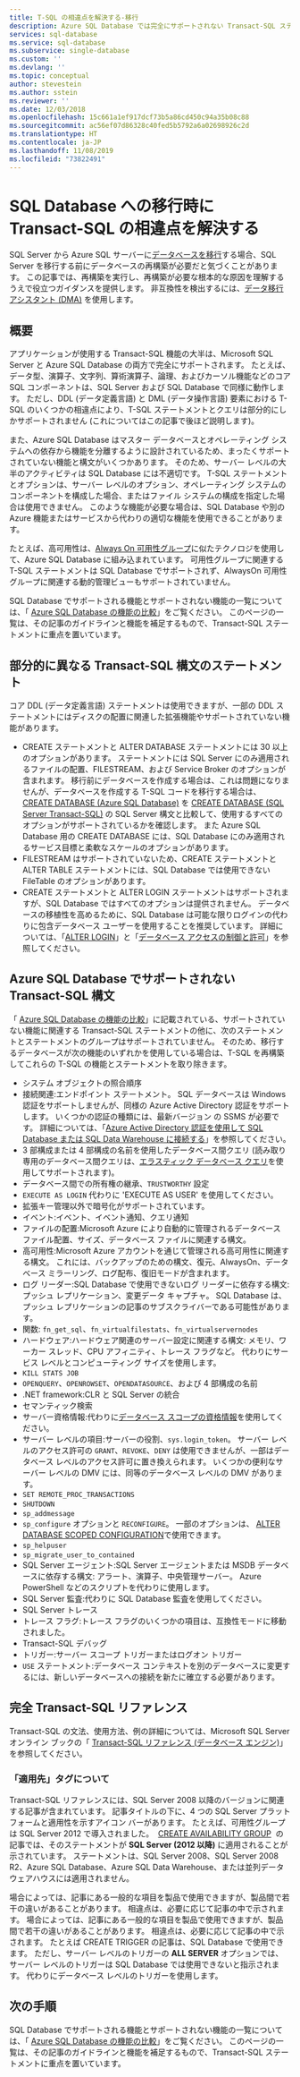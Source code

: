 ```yaml
---
title: T-SQL の相違点を解決する-移行
description: Azure SQL Database では完全にサポートされない Transact-SQL ステートメント
services: sql-database
ms.service: sql-database
ms.subservice: single-database
ms.custom: ''
ms.devlang: ''
ms.topic: conceptual
author: stevestein
ms.author: sstein
ms.reviewer: ''
ms.date: 12/03/2018
ms.openlocfilehash: 15c661a1ef917dcf73b5a86cd450c94a35b08c88
ms.sourcegitcommit: ac56ef07d86328c40fed5b5792a6a02698926c2d
ms.translationtype: HT
ms.contentlocale: ja-JP
ms.lasthandoff: 11/08/2019
ms.locfileid: "73822491"
---
```

# <a name="resolving-transact-sql-differences-during-migration-to-sql-database"></a>SQL Database への移行時に Transact-SQL の相違点を解決する

SQL Server から Azure SQL サーバーに[データベースを移行](sql-database-single-database-migrate.md)する場合、SQL Server を移行する前にデータベースの再構築が必要だと気づくことがあります。 この記事では、再構築を実行し、再構築が必要な根本的な原因を理解するうえで役立つガイダンスを提供します。 非互換性を検出するには、[データ移行アシスタント (DMA)](https://www.microsoft.com/download/details.aspx?id=53595) を使用します。

## <a name="overview"></a>概要

アプリケーションが使用する Transact-SQL 機能の大半は、Microsoft SQL Server と Azure SQL Database の両方で完全にサポートされます。 たとえば、データ型、演算子、文字列、算術演算子、論理、およびカーソル機能などのコア SQL コンポーネントは、SQL Server および SQL Database で同様に動作します。 ただし、DDL (データ定義言語) と DML (データ操作言語) 要素における T-SQL のいくつかの相違点により、T-SQL ステートメントとクエリは部分的にしかサポートされません (これについてはこの記事で後ほど説明します)。

また、Azure SQL Database はマスター データベースとオペレーティング システムへの依存から機能を分離するように設計されているため、まったくサポートされていない機能と構文がいくつかあります。 そのため、サーバー レベルの大半のアクティビティは SQL Database には不適切です。 T-SQL ステートメントとオプションは、サーバー レベルのオプション、オペレーティング システムのコンポーネントを構成した場合、またはファイル システムの構成を指定した場合は使用できません。 このような機能が必要な場合は、SQL Database や別の Azure 機能またはサービスから代わりの適切な機能を使用できることがあります。

たとえば、高可用性は、[Always On 可用性グループ](https://docs.microsoft.com/sql/database-engine/availability-groups/windows/always-on-availability-groups-sql-server)に似たテクノロジを使用して、Azure SQL Database に組み込まれています。 可用性グループに関連する T-SQL ステートメントは SQL Database でサポートされず、AlwaysOn 可用性グループに関連する動的管理ビューもサポートされていません。

SQL Database でサポートされる機能とサポートされない機能の一覧については、「 [Azure SQL Database の機能の比較](sql-database-features.md)」をご覧ください。 このページの一覧は、その記事のガイドラインと機能を補足するもので、Transact-SQL ステートメントに重点を置いています。

## <a name="transact-sql-syntax-statements-with-partial-differences"></a>部分的に異なる Transact-SQL 構文のステートメント

コア DDL (データ定義言語) ステートメントは使用できますが、一部の DDL ステートメントにはディスクの配置に関連した拡張機能やサポートされていない機能があります。

- CREATE ステートメントと ALTER DATABASE ステートメントには 30 以上のオプションがあります。 ステートメントには SQL Server にのみ適用されるファイルの配置、FILESTREAM、および Service Broker のオプションが含まれます。 移行前にデータベースを作成する場合は、これは問題になりませんが、データベースを作成する T-SQL コードを移行する場合は、[CREATE DATABASE (Azure SQL Database)](https://msdn.microsoft.com/library/dn268335.aspx) を [CREATE DATABASE (SQL Server Transact-SQL)](https://msdn.microsoft.com/library/ms176061.aspx) の SQL Server 構文と比較して、使用するすべてのオプションがサポートされているかを確認します。 また Azure SQL Database 用の CREATE DATABASE には、SQL Database にのみ適用されるサービス目標と柔軟なスケールのオプションがあります。
- FILESTREAM はサポートされていないため、CREATE ステートメントと ALTER TABLE ステートメントには、SQL Database では使用できない FileTable のオプションがあります。
- CREATE ステートメントと ALTER LOGIN ステートメントはサポートされますが、SQL Database ではすべてのオプションは提供されません。 データベースの移植性を高めるために、SQL Database は可能な限りログインの代わりに包含データベース ユーザーを使用することを推奨しています。 詳細については、「[ALTER LOGIN](https://msdn.microsoft.com/library/ms189828.aspx)」と「[データベース アクセスの制御と許可](sql-database-manage-logins.md)」を参照してください。

## <a name="transact-sql-syntax-not-supported-in-azure-sql-database"></a>Azure SQL Database でサポートされない Transact-SQL 構文

「 [Azure SQL Database の機能の比較](sql-database-features.md)」に記載されている、サポートされていない機能に関連する Transact-SQL ステートメントの他に、次のステートメントとステートメントのグループはサポートされていません。 そのため、移行するデータベースが次の機能のいずれかを使用している場合は、T-SQL を再構築してこれらの T-SQL の機能とステートメントを取り除きます。

- システム オブジェクトの照合順序
- 接続関連:エンドポイント ステートメント。 SQL データベースは Windows 認証をサポートしませんが、同様の Azure Active Directory 認証をサポートします。 いくつかの認証の種類には、最新バージョン の SSMS が必要です。 詳細については、「[Azure Active Directory 認証を使用して SQL Database または SQL Data Warehouse に接続する](sql-database-aad-authentication.md)」を参照してください。
- 3 部構成または 4 部構成の名前を使用したデータベース間クエリ (読み取り専用のデータベース間クエリは、[エラスティック データベース クエリ](sql-database-elastic-query-overview.md)を使用してサポートされます)。
- データベース間での所有権の継承、`TRUSTWORTHY` 設定
- `EXECUTE AS LOGIN` 代わりに 'EXECUTE AS USER' を使用してください。
- 拡張キー管理以外で暗号化がサポートされています。
- イベント:イベント、イベント通知、クエリ通知
- ファイルの配置:Microsoft Azure により自動的に管理されるデータベース ファイル配置、サイズ、データベース ファイルに関連する構文。
- 高可用性:Microsoft Azure アカウントを通じて管理される高可用性に関連する構文。 これには、バックアップのための構文、復元、AlwaysOn、データベース ミラーリング、ログ配布、復旧モードが含まれます。
- ログ リーダー:SQL Database で使用できないログ リーダーに依存する構文:プッシュ レプリケーション、変更データ キャプチャ。 SQL Database は、プッシュ レプリケーションの記事のサブスクライバーである可能性があります。
- 関数: `fn_get_sql`、`fn_virtualfilestats`、`fn_virtualservernodes`
- ハードウェア:ハードウェア関連のサーバー設定に関連する構文: メモリ、ワーカー スレッド、CPU アフィニティ、トレース フラグなど。 代わりにサービス レベルとコンピューティング サイズを使用します。
- `KILL STATS JOB`
- `OPENQUERY`、`OPENROWSET`、`OPENDATASOURCE`、および 4 部構成の名前
- .NET framework:CLR と SQL Server の統合
- セマンティック検索
- サーバー資格情報:代わりに[データベース スコープの資格情報](https://msdn.microsoft.com/library/mt270260.aspx)を使用してください。
- サーバー レベルの項目:サーバーの役割、`sys.login_token`。 サーバー レベルのアクセス許可の `GRANT`、`REVOKE`、`DENY` は使用できませんが、一部はデータベース レベルのアクセス許可に置き換えられます。 いくつかの便利なサーバー レベルの DMV には、同等のデータベース レベルの DMV があります。
- `SET REMOTE_PROC_TRANSACTIONS`
- `SHUTDOWN`
- `sp_addmessage`
- `sp_configure` オプションと `RECONFIGURE`。 一部のオプションは、 [ALTER DATABASE SCOPED CONFIGURATION](https://msdn.microsoft.com/library/mt629158.aspx)で使用できます。
- `sp_helpuser`
- `sp_migrate_user_to_contained`
- SQL Server エージェント:SQL Server エージェントまたは MSDB データベースに依存する構文: アラート、演算子、中央管理サーバー。 Azure PowerShell などのスクリプトを代わりに使用します。
- SQL Server 監査:代わりに SQL Database 監査を使用してください。
- SQL Server トレース
- トレース フラグ:トレース フラグのいくつかの項目は、互換性モードに移動されました。
- Transact-SQL デバッグ
- トリガー:サーバー スコープ トリガーまたはログオン トリガー
- `USE` ステートメント:データベース コンテキストを別のデータベースに変更するには、新しいデータベースへの接続を新たに確立する必要があります。

## <a name="full-transact-sql-reference"></a>完全 Transact-SQL リファレンス

Transact-SQL の文法、使用方法、例の詳細については、Microsoft SQL Server オンライン ブックの「 [Transact-SQL リファレンス (データベース エンジン)](https://msdn.microsoft.com/library/bb510741.aspx)」を参照してください。 

### <a name="about-the-applies-to-tags"></a>「適用先」タグについて

Transact-SQL リファレンスには、SQL Server 2008 以降のバージョンに関連する記事が含まれています。 記事タイトルの下に、4 つの SQL Server プラットフォームと適用性を示すアイコン バーがあります。 たとえば、可用性グループは SQL Server 2012 で導入されました。  [CREATE AVAILABILITY GROUP](https://msdn.microsoft.com/library/ff878399.aspx)  の記事では、そのステートメントが **SQL Server (2012 以降)** に適用されることが示されています。 ステートメントは、SQL Server 2008、SQL Server 2008 R2、Azure SQL Database、Azure SQL Data Warehouse、または並列データ ウェアハウスには適用されません。

場合によっては、記事にある一般的な項目を製品で使用できますが、製品間で若干の違いがあることがあります。 相違点は、必要に応じて記事の中で示されます。 場合によっては、記事にある一般的な項目を製品で使用できますが、製品間で若干の違いがあることがあります。 相違点は、必要に応じて記事の中で示されます。 たとえば CREATE TRIGGER の記事は、SQL Database で使用できます。 ただし、サーバー レベルのトリガーの **ALL SERVER** オプションでは、サーバー レベルのトリガーは SQL Database では使用できないと指示されます。 代わりにデータベース レベルのトリガーを使用します。

## <a name="next-steps"></a>次の手順

SQL Database でサポートされる機能とサポートされない機能の一覧については、「 [Azure SQL Database の機能の比較](sql-database-features.md)」をご覧ください。 このページの一覧は、その記事のガイドラインと機能を補足するもので、Transact-SQL ステートメントに重点を置いています。
